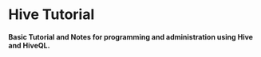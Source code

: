 # Hive Tutorial

#### Basic Tutorial and Notes for programming and administration using Hive and HiveQL.













